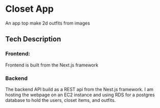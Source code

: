 # Closet App
An app top make 2d outfits from images 

## Tech Description

### Frontend:
Frontend is built from the Next.js framework

### Backend
The backend API build as a REST api from the Nest.js framework. I am hosting the webpage on an EC2 instance and using RDS for a postgres database to hold the users, closet items, and outfits.
